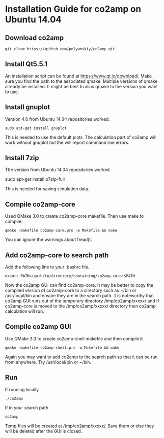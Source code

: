 # Installation Guide for co2amp on Ubuntu 14.04

## Download co2amp
    git clone https://github.com/polyanskiy/co2amp.git

## Install Qt5.5.1 
An installation script can be found at https://www.qt.io/download/.
Make sure you find the path to the associated qmake. 
Multiple versions of qmake already be installed. 
It might be best to alias qmake to the version you want to use. 

## Install gnuplot
Version 4.6 from Ubuntu 14.04 repositories worked.
    
    sudo apt-get install gnuplot

This is needed to use the default plots. 
The calculation part of co2amp will work without gnuplot but the will report command line errors.

## Install 7zip 
The version from Ubuntu 14.04  repositories worked.
    
   sudo apt-get install p7zip-full

This is needed for saving simulation data. 

## Compile co2amp-core
Used QMake 3.0 to create co2amp-core makefile. 
Then use make to compile.
    
    qmake -makefile co2amp-core.pro -o Makefile && make 

You can ignore the warnings about fread().

## Add co2amp-core to search path 
Add the following line to your .bashrc file. 
    
    export PATH=/path/to/directory/containing/co2amp-core:$PATH

Now the co2amp GUI can find co2amp-core. 
It may be better to copy the compiled version of co2amp-core to a directory such as ~/bin or /usr/local/bin and ensure they are in the search path. 
It is noteworthy that co2amp GUI runs out of the temporary directory /tmp/co2amp/xxxxx/ and if co2amp-core is moved to the /tmp/co2amp/xxxxx/ directory then co2amp calculation will run.

## Compile co2amp GUI 
Use QMake 3.0 to create co2amp-shell makefile and then compile it.

    qmake -makefile co2amp-shell.pro -o Makefile && make

Again you may want to add co2amp to the search path so that it can be run from anywhere. Try /usr/local/bin or ~/bin. 

## Run 
If running locally

    ./co2amp

If in your search path

    co2amp

Temp files will be created at /tmp/co2amp/xxxxx/. 
Save them or else they will be deleted after the GUI is closed. 





